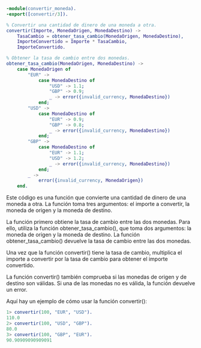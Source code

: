 ```erlang
-module(convertir_moneda).
-export([convertir/3]).

% Convertir una cantidad de dinero de una moneda a otra.
convertir(Importe, MonedaOrigen, MonedaDestino) ->
    TasaCambio = obtener_tasa_cambio(MonedaOrigen, MonedaDestino),
    ImporteConvertido = Importe * TasaCambio,
    ImporteConvertido.

% Obtener la tasa de cambio entre dos monedas.
obtener_tasa_cambio(MonedaOrigen, MonedaDestino) ->
    case MonedaOrigen of
        "EUR" ->
            case MonedaDestino of
                "USD" -> 1.1;
                "GBP" -> 0.9;
                _ -> error({invalid_currency, MonedaDestino})
            end;
        "USD" ->
            case MonedaDestino of
                "EUR" -> 0.9;
                "GBP" -> 0.8;
                _ -> error({invalid_currency, MonedaDestino})
            end;
        "GBP" ->
            case MonedaDestino of
                "EUR" -> 1.1;
                "USD" -> 1.2;
                _ -> error({invalid_currency, MonedaDestino})
            end;
        _ ->
            error({invalid_currency, MonedaOrigen})
    end.
```

Este código es una función que convierte una cantidad de dinero de una moneda a otra. La función toma tres argumentos: el importe a convertir, la moneda de origen y la moneda de destino.

La función primero obtiene la tasa de cambio entre las dos monedas. Para ello, utiliza la función obtener_tasa_cambio(), que toma dos argumentos: la moneda de origen y la moneda de destino. La función obtener_tasa_cambio() devuelve la tasa de cambio entre las dos monedas.

Una vez que la función convertir() tiene la tasa de cambio, multiplica el importe a convertir por la tasa de cambio para obtener el importe convertido.

La función convertir() también comprueba si las monedas de origen y de destino son válidas. Si una de las monedas no es válida, la función devuelve un error.

Aquí hay un ejemplo de cómo usar la función convertir():

```erlang
1> convertir(100, "EUR", "USD").
110.0
2> convertir(100, "USD", "GBP").
80.0
3> convertir(100, "GBP", "EUR").
90.90909090909091
```